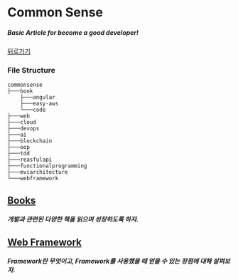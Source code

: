 # Common Sense

##### Basic Article for become a good developer!

[뒤로가기](/README.md)

### File Structure

```
commonsense
├───book
	├───angular
	├───easy-aws
	└───code
├───web
├───cloud
├───devops
├───ai
├───blockchain
├───oop
├───tdd
├───reasfulapi
├───functionalprogramming
├───mvcarchitecture
└───webframework
```

## [Books](/commmonsense/books/)

##### 개발과 관련된 다양한 책을 읽으며 성장하도록 하자.    

## [Web Framework](/commonsense/webframework/RAEDME.md)  

##### Framework란 무엇이고, Framework를 사용했을 때 얻을 수 있는 장점에 대해 살펴보자.  



